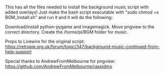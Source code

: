This has all the files needed to install the background music script with added overlays!
Just make the bash script executable with "sudo chmod +x BGM_Install.sh" and run it and it will do the following:

Download/install python-pygame and imagemagick.
Move pngview to the correct directory.
Create the /home/pi/BGM folder for music.

Props to Livewire for the original script: https://retropie.org.uk/forum/topic/347/background-music-continued-from-help-support

Special thanks to AndrewFromMelbourne for pngview: https://github.com/AndrewFromMelbourne/raspidmx

